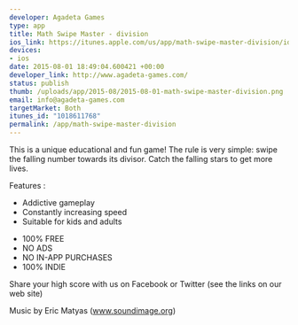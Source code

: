 ```yaml
--- 
developer: Agadeta Games
type: app
title: Math Swipe Master - division
ios_link: https://itunes.apple.com/us/app/math-swipe-master-division/id1018611768
devices: 
- ios
date: 2015-08-01 18:49:04.600421 +00:00
developer_link: http://www.agadeta-games.com/
status: publish
thumb: /uploads/app/2015-08/2015-08-01-math-swipe-master-division.png
email: info@agadeta-games.com
targetMarket: Both
itunes_id: "1018611768"
permalink: /app/math-swipe-master-division
---
```


This is a unique educational and fun game!
The rule is very simple: swipe the falling number towards its divisor.
Catch the falling stars to get more lives.

Features : 
* Addictive gameplay
* Constantly increasing speed
* Suitable for kids and adults

- 100% FREE
- NO ADS
- NO IN-APP PURCHASES
- 100% INDIE

Share your high score with us on Facebook or Twitter (see the links on our web site)

Music by Eric Matyas (www.soundimage.org)
